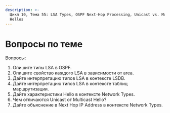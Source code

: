 ```yaml
---
description: >-
  Цикл 10, Тема 55: LSA Types, OSPF Next-Hop Processing, Unicast vs. Multicast
  Hellos
---
```


# Вопросы по теме

Вопросы:

1. Опишите типы LSA в OSPF.
2. Опишите свойство каждого LSA в зависимости от area.
3. Дайте интерпретацию типов LSA в контексте LSDB.
4. Дайте интерпретацию типов LSA в контексте таблиц маршрутизации.
5. Дайте характеристики Hello в контексте Network Types.
6. Чем отличаются Unicast от Multicast Hello?
7. Дайте объяснение в Next Hop IP Address в контексте Network Types.

